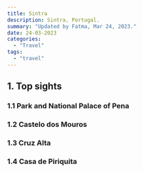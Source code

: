 ```yaml
---
title: Sintra
description: Sintra, Portugal.
summary: "Updated by Fatma, Mar 24, 2023."
date: 24-03-2023
categories:
  - "Travel"
tags:
  - "travel"
---
```


## 1. Top sights

### 1.1 Park and National Palace of Pena

### 1.2 Castelo dos Mouros

### 1.3 Cruz Alta

### 1.4 Casa de Piriquita
